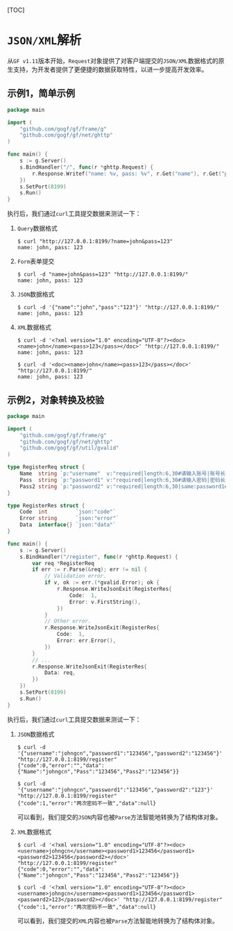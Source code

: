[TOC]

# `JSON/XML`解析

从`GF v1.11`版本开始，`Request`对象提供了对客户端提交的`JSON/XML`数据格式的原生支持，为开发者提供了更便捷的数据获取特性，以进一步提高开发效率。

## 示例1，简单示例

```go
package main

import (
	"github.com/gogf/gf/frame/g"
	"github.com/gogf/gf/net/ghttp"
)

func main() {
	s := g.Server()
	s.BindHandler("/", func(r *ghttp.Request) {
		r.Response.Writef("name: %v, pass: %v", r.Get("name"), r.Get("pass"))
	})
	s.SetPort(8199)
	s.Run()
}
```
执行后，我们通过`curl`工具提交数据来测试一下：

1. `Query`数据格式
    ```
    $ curl "http://127.0.0.1:8199/?name=john&pass=123"
    name: john, pass: 123
    ```

1. `Form`表单提交
    ```
    $ curl -d "name=john&pass=123" "http://127.0.0.1:8199/"
    name: john, pass: 123
    ```

1. `JSON`数据格式
    ```
    $ curl -d '{"name":"john","pass":"123"}' "http://127.0.0.1:8199/"
    name: john, pass: 123
    ```
1. `XML`数据格式
    ```
    $ curl -d '<?xml version="1.0" encoding="UTF-8"?><doc><name>john</name><pass>123</pass></doc>' "http://127.0.0.1:8199/"
    name: john, pass: 123

    $ curl -d '<doc><name>john</name><pass>123</pass></doc>' "http://127.0.0.1:8199/"
    name: john, pass: 123
    ```

## 示例2，对象转换及校验
```go
package main

import (
	"github.com/gogf/gf/frame/g"
	"github.com/gogf/gf/net/ghttp"
	"github.com/gogf/gf/util/gvalid"
)

type RegisterReq struct {
	Name  string `p:"username"  v:"required|length:6,30#请输入账号|账号长度为:min到:max位"`
	Pass  string `p:"password1" v:"required|length:6,30#请输入密码|密码长度不够"`
	Pass2 string `p:"password2" v:"required|length:6,30|same:password1#请确认密码|两次密码不一致"`
}

type RegisterRes struct {
	Code  int         `json:"code"`
	Error string      `json:"error"`
	Data  interface{} `json:"data"`
}

func main() {
	s := g.Server()
	s.BindHandler("/register", func(r *ghttp.Request) {
		var req *RegisterReq
		if err := r.Parse(&req); err != nil {
			// Validation error.
			if v, ok := err.(*gvalid.Error); ok {
				r.Response.WriteJsonExit(RegisterRes{
					Code:  1,
					Error: v.FirstString(),
				})
			}
			// Other error.
			r.Response.WriteJsonExit(RegisterRes{
				Code:  1,
				Error: err.Error(),
			})
		}
		// ...
		r.Response.WriteJsonExit(RegisterRes{
			Data: req,
		})
	})
	s.SetPort(8199)
	s.Run()
}
```
执行后，我们通过`curl`工具提交数据来测试一下：

1. `JSON`数据格式
    ```
    $ curl -d '{"username":"johngcn","password1":"123456","password2":"123456"}' "http://127.0.0.1:8199/register"
    {"code":0,"error":"","data":{"Name":"johngcn","Pass":"123456","Pass2":"123456"}}

    $ curl -d '{"username":"johngcn","password1":"123456","password2":"123"}' "http://127.0.0.1:8199/register"
    {"code":1,"error":"两次密码不一致","data":null}
    ```

    可以看到，我们提交的`JSON`内容也被`Parse`方法智能地转换为了结构体对象。

1. `XML`数据格式
    ```
    $ curl -d '<?xml version="1.0" encoding="UTF-8"?><doc><username>johngcn</username><password1>123456</password1><password2>123456</password2></doc>' "http://127.0.0.1:8199/register"
    {"code":0,"error":"","data":{"Name":"johngcn","Pass":"123456","Pass2":"123456"}}

    $ curl -d '<?xml version="1.0" encoding="UTF-8"?><doc><username>johngcn</username><password1>123456</password1><password2>123</password2></doc>' "http://127.0.0.1:8199/register"
    {"code":1,"error":"两次密码不一致","data":null}
    ```
    可以看到，我们提交的`XML`内容也被`Parse`方法智能地转换为了结构体对象。

